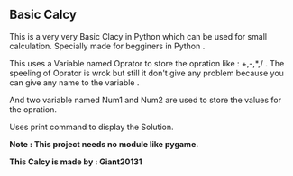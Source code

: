 **Basic Calcy**
------------------------------------------

This is a very very Basic Clacy in Python which can be used for small calculation. 
Specially made for begginers in Python . 


This uses a Variable named Oprator to store the opration like : +,-,*,/ . The speeling of Oprator is wrok but still it don't give any problem because you can give any name to the variable . 

And two variable named Num1 and Num2 are used to store the values for the opration. 

Uses print command to display the Solution. 

**Note : This project needs no module like pygame.**


**This Calcy is made by : Giant20131** 
